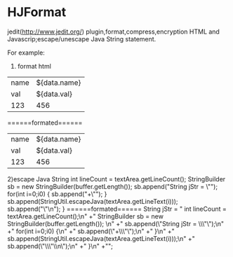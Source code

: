 HJFormat
========

jedit(http://www.jedit.org/) plugin,format,compress,encryption HTML and Javascrip;escape/unescape Java String statement.

For example:

1) format html
<html>
<head>
 <title> New Document </title>
</head>
 <body>
  <table>
  <tr>    <td>name</td>
    <td>${data.name}</td>
  </tr>  <tr>
    <td>val</td>
    <td>${data.val}</td>
  </tr>  <tpl if="'${data.name}'=='wjw'">
  <tr>    <td>123</td>
    <td>456</td>
  </tr>  </tpl>
  </table> </body>
</html>
======formated======
<html>
  <head>
    <title>
      New Document
    </title>
  </head>
  <body>
    <table>
      <tr>
        <td>
          name
        </td>
        <td>
          ${data.name}
        </td>
      </tr>
      <tr>
        <td>
          val
        </td>
        <td>
          ${data.val}
        </td>
      </tr>
      <tpl if= "'${data.name}'=='wjw'">
        <tr>
          <td>
            123
          </td>
          <td>
            456
          </td>
        </tr>
      </tpl>
    </table>
  </body>
</html>
2)escape Java String
    int lineCount = textArea.getLineCount();
    StringBuilder sb = new StringBuilder(buffer.getLength()); 
    sb.append("String jStr = \"");
    for(int i=0;i<lineCount;i++) {
      if(i>0) {
        sb.append("+\"");
      }
      sb.append(StringUtil.escapeJava(textArea.getLineText(i)));
      sb.append("\"\n");
    }
======formated======
String jStr = "    int lineCount = textArea.getLineCount();\n"
+"    StringBuilder sb = new StringBuilder(buffer.getLength()); \n"
+"    sb.append(\"String jStr = \\\"\");\n"
+"    for(int i=0;i<lineCount;i++) {\n"
+"      if(i>0) {\n"
+"        sb.append(\"+\\\"\");\n"
+"      }\n"
+"      sb.append(StringUtil.escapeJava(textArea.getLineText(i)));\n"
+"      sb.append(\"\\\"\\n\");\n"
+"    }\n"
+"";


